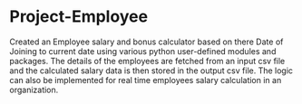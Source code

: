 # Project-Employee

Created an Employee salary and bonus calculator based on there Date of Joining to current date using various python user-defined modules and packages. The details of the employees are fetched from an input csv file and the calculated salary data is then stored in the output csv file. The logic can also be implemented for real time employees salary calculation in an organization.
